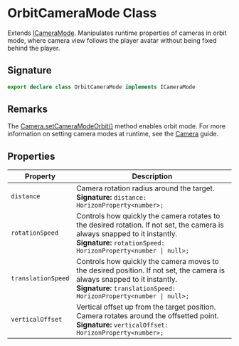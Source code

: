 # OrbitCameraMode Class

Extends [ICameraMode](https://developers.meta.com/horizon-worlds/reference/2.0.0/camera_icameramode). Manipulates runtime properties of cameras in orbit mode, where camera view follows the player avatar without being fixed behind the player.

## Signature

```typescript
export declare class OrbitCameraMode implements ICameraMode
```

## Remarks

The [Camera.setCameraModeOrbit()](https://developers.meta.com/horizon-worlds/reference/2.0.0/camera_camera#setcameramodeorbit) method enables orbit mode. For more information on setting camera modes at runtime, see the [Camera](https://developers.meta.com/horizon-worlds/learn/documentation/create-for-web-and-mobile/typescript-apis-for-mobile/camera) guide.

## Properties

| Property | Description |
| --- | --- |
| `distance` | Camera rotation radius around the target.<br/>**Signature:** `distance: HorizonProperty<number>;` |
| `rotationSpeed` | Controls how quickly the camera rotates to the desired rotation. If not set, the camera is always snapped to it instantly.<br/>**Signature:** `rotationSpeed: HorizonProperty<number \| null>;` |
| `translationSpeed` | Controls how quickly the camera moves to the desired position. If not set, the camera is always snapped to it instantly.<br/>**Signature:** `translationSpeed: HorizonProperty<number \| null>;` |
| `verticalOffset` | Vertical offset up from the target position. Camera rotates around the offsetted point.<br/>**Signature:** `verticalOffset: HorizonProperty<number>;` |